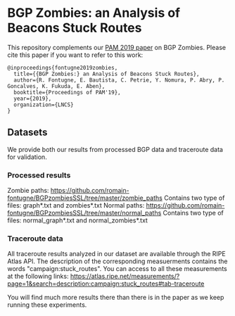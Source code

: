 # BGP Zombies: an Analysis of Beacons Stuck Routes

This repository complements our [PAM 2019 paper](https://www.iij-ii.co.jp/en/members/romain/pdf/romain_pam2019.pdf) on BGP Zombies.
Please cite this paper if you want to refer to this work:
```
@inproceedings{fontugne2019zombies,
  title={{BGP Zombies:} an Analysis of Beacons Stuck Routes},
  author={R. Fontugne, E. Bautista, C. Petrie, Y. Nomura, P. Abry, P. Goncalves, K. Fukuda, E. Aben},
  booktitle={Proceedings of PAM'19},
  year={2019},
  organization={LNCS}
}
```

## Datasets
We provide both our results from processed BGP data and traceroute data for validation.

### Processed results
Zombie paths: https://github.com/romain-fontugne/BGPzombiesSSL/tree/master/zombie_paths
Contains two type of files: graph*.txt and zombies*.txt
Normal paths: https://github.com/romain-fontugne/BGPzombiesSSL/tree/master/normal_paths
Contains two type of files: normal_graph*.txt and normal_zombies*.txt

### Traceroute data
All traceroute results analyzed in our dataset are available through the RIPE Atlas API. 
The description of the corresponding measuerments contains the words "campaign:stuck_routes".
You can access to all these measurements at the following links:
https://atlas.ripe.net/measurements/?page=1&search=description:campaign:stuck_routes#tab-traceroute

You will find much more results there than there is in the paper as we keep running these experiments.
